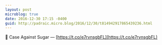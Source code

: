 ```yaml
---
layout: post
microblog: true
date: 2016-12-30 17:15 -0400
guid: http://padraic.micro.blog/2016/12/30/t814942917865439236.html
---
```

🔗 Case Against Sugar — [https://t.co/e7rvnsgbFL](https://t.co/e7rvnsgbFL)
